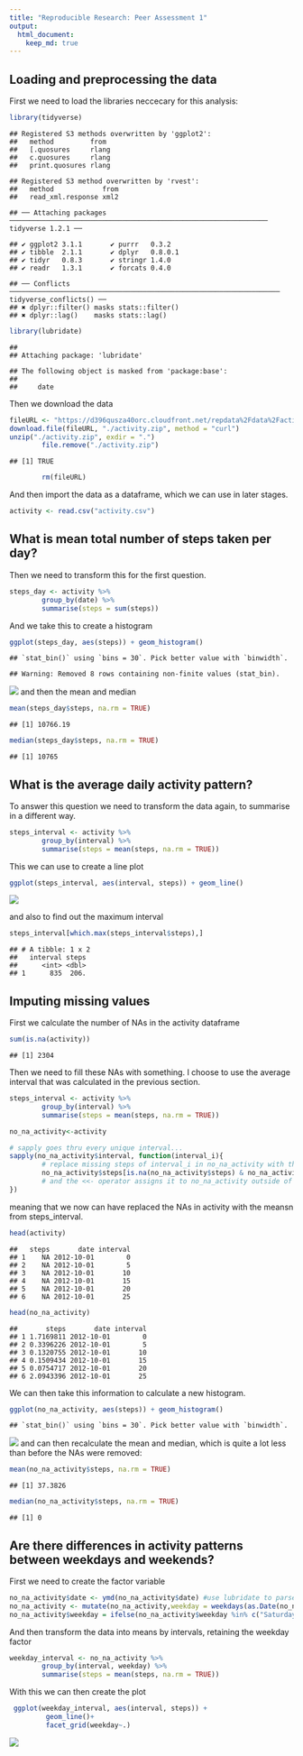 ```yaml
---
title: "Reproducible Research: Peer Assessment 1"
output: 
  html_document:
    keep_md: true
---
```



## Loading and preprocessing the data
First we need to load the libraries neccecary for this analysis:


```r
library(tidyverse)
```

```
## Registered S3 methods overwritten by 'ggplot2':
##   method         from 
##   [.quosures     rlang
##   c.quosures     rlang
##   print.quosures rlang
```

```
## Registered S3 method overwritten by 'rvest':
##   method            from
##   read_xml.response xml2
```

```
## ── Attaching packages ──────────────────────────────────────────────────────────────── tidyverse 1.2.1 ──
```

```
## ✔ ggplot2 3.1.1       ✔ purrr   0.3.2  
## ✔ tibble  2.1.1       ✔ dplyr   0.8.0.1
## ✔ tidyr   0.8.3       ✔ stringr 1.4.0  
## ✔ readr   1.3.1       ✔ forcats 0.4.0
```

```
## ── Conflicts ─────────────────────────────────────────────────────────────────── tidyverse_conflicts() ──
## ✖ dplyr::filter() masks stats::filter()
## ✖ dplyr::lag()    masks stats::lag()
```

```r
library(lubridate)
```

```
## 
## Attaching package: 'lubridate'
```

```
## The following object is masked from 'package:base':
## 
##     date
```

Then we download the data


```r
fileURL <- "https://d396qusza40orc.cloudfront.net/repdata%2Fdata%2Factivity.zip"
download.file(fileURL, "./activity.zip", method = "curl")
unzip("./activity.zip", exdir = ".")
        file.remove("./activity.zip")
```

```
## [1] TRUE
```

```r
        rm(fileURL)
```

And then import the data as a dataframe, which we can use in later stages.


```r
activity <- read.csv("activity.csv")
```


## What is mean total number of steps taken per day?
Then we need to transform this for the first question. 

```r
steps_day <- activity %>%
        group_by(date) %>%
        summarise(steps = sum(steps))
```
And we take this to create a histogram

```r
ggplot(steps_day, aes(steps)) + geom_histogram()
```

```
## `stat_bin()` using `bins = 30`. Pick better value with `binwidth`.
```

```
## Warning: Removed 8 rows containing non-finite values (stat_bin).
```

![](PA1_template_files/figure-html/unnamed-chunk-3-1.png)<!-- -->
and then the mean and median

```r
mean(steps_day$steps, na.rm = TRUE)
```

```
## [1] 10766.19
```

```r
median(steps_day$steps, na.rm = TRUE)
```

```
## [1] 10765
```


## What is the average daily activity pattern?
To answer this question we need to transform the data again, to summarise in a different way.

```r
steps_interval <- activity %>%
        group_by(interval) %>%
        summarise(steps = mean(steps, na.rm = TRUE))
```

This we can use to create a line plot

```r
ggplot(steps_interval, aes(interval, steps)) + geom_line()
```

![](PA1_template_files/figure-html/unnamed-chunk-6-1.png)<!-- -->

and also to find out the maximum interval

```r
steps_interval[which.max(steps_interval$steps),]
```

```
## # A tibble: 1 x 2
##   interval steps
##      <int> <dbl>
## 1      835  206.
```


## Imputing missing values
First we calculate the number of NAs in the activity dataframe

```r
sum(is.na(activity))
```

```
## [1] 2304
```
Then we need to fill these NAs with something. I choose to use the average interval that was calculated in the previous section. 


```r
steps_interval <- activity %>%
        group_by(interval) %>%
        summarise(steps = mean(steps, na.rm = TRUE))

no_na_activity<-activity

# sapply goes thru every unique interval...
sapply(no_na_activity$interval, function(interval_i){
        # replace missing steps of interval_i in no_na_activity with the steps mean of interval_i of           steps_interval
        no_na_activity$steps[is.na(no_na_activity$steps) & no_na_activity$interval == interval_i] <<- mean(steps_interval$steps[steps_interval$interval == interval_i], na.rm= TRUE)
        # and the <<- operator assigns it to no_na_activity outside of sapply
})
```

meaning that we now can have replaced the NAs in activity with the meansn from steps_interval. 

```r
head(activity)
```

```
##   steps       date interval
## 1    NA 2012-10-01        0
## 2    NA 2012-10-01        5
## 3    NA 2012-10-01       10
## 4    NA 2012-10-01       15
## 5    NA 2012-10-01       20
## 6    NA 2012-10-01       25
```

```r
head(no_na_activity)
```

```
##       steps       date interval
## 1 1.7169811 2012-10-01        0
## 2 0.3396226 2012-10-01        5
## 3 0.1320755 2012-10-01       10
## 4 0.1509434 2012-10-01       15
## 5 0.0754717 2012-10-01       20
## 6 2.0943396 2012-10-01       25
```

We can then take this information to calculate a new histogram. 

```r
ggplot(no_na_activity, aes(steps)) + geom_histogram()
```

```
## `stat_bin()` using `bins = 30`. Pick better value with `binwidth`.
```

![](PA1_template_files/figure-html/unnamed-chunk-11-1.png)<!-- -->
and can then recalculate the mean and median, which is quite a lot less than before the NAs were removed:

```r
mean(no_na_activity$steps, na.rm = TRUE)
```

```
## [1] 37.3826
```

```r
median(no_na_activity$steps, na.rm = TRUE)
```

```
## [1] 0
```

## Are there differences in activity patterns between weekdays and weekends?
First we need to create the factor variable

```r
no_na_activity$date <- ymd(no_na_activity$date) #use lubridate to parse into date-format
no_na_activity <- mutate(no_na_activity,weekday = weekdays(as.Date(no_na_activity$date))) #mutate into new variable with weekday names
no_na_activity$weekday = ifelse(no_na_activity$weekday %in% c("Saturday", "Sunday"), "weekend", "weekday") #change that into a factor with saturdays and sundays as weekend, else as weekday
```
And then transform the data into means by intervals, retaining the weekday factor

```r
weekday_interval <- no_na_activity %>%
        group_by(interval, weekday) %>%
        summarise(steps = mean(steps, na.rm = TRUE))
```

With this we can then create the plot

```r
 ggplot(weekday_interval, aes(interval, steps)) + 
         geom_line()+
         facet_grid(weekday~.)
```

![](PA1_template_files/figure-html/unnamed-chunk-15-1.png)<!-- -->


